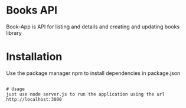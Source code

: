 # Books API
Book-App is API for listing and details and creating and updating books library
# Installation
Use the package manager npm to install dependencies in package.json

``` npm install

# Usage
just use node server.js to run the application using the url http://localhost:3000

